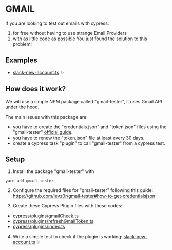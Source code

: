 # GMAIL

If you are looking to test out emails with cypress:
1.  for free without having to use strange Email Providers
2.  with as little code as possible
You just found the solution to this problem!

## Examples
- [slack-new-account.ts](cypress/integration/slack-new-account.ts) ✨

## How does it work? 

We will use a simple NPM package called "gmail-tester", it uses Gmail API under the hood. 

The main issues with this package are:
- you have to create the "credentials.json" and "token.json" files using the "gmail-tester" [official guide](https://github.com/levz0r/gmail-tester#how-to-get-credentialsjson).
- you have to renew the "token.json" file at least every 30 days.
- create a cypress task "plugin" to call "gmail-tester" from a cypress test.

## Setup

1. Install the package "gmail-tester" with
```
yarn add gmail-tester
```

2. Configure the required files for "gmail-tester" following this guide: https://github.com/levz0r/gmail-tester#how-to-get-credentialsjson

3. Create these Cypress Plugin files with these codes:
- [cypress/plugins/gmailCheck.ts](cypress/plugins/gmailCheck.ts)
- [cypress/plugins/refreshGmailToken.ts](cypress/plugins/refreshGmailToken.ts)
- [cypress/plugins/index.ts](cypress/plugins/index.ts)

4. Write a simple test to check if the plugin is working: [slack-new-account.ts](cypress/integration/slack-new-account.ts) ✨